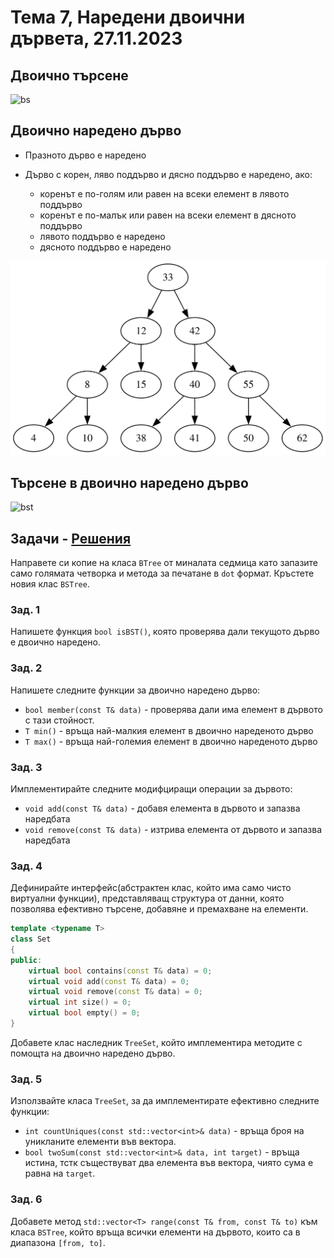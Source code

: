 # Тема 7, Наредени двоични дървета, 27.11.2023

## Двоично търсене

![bs](https://media.tenor.com/Jl0YrqxnHmAAAAAd/binary-search-sequence-search.gif)


## Двоично наредено дърво

* Празното дърво е наредено
* Дърво с корен, ляво поддърво и дясно поддърво е наредено, ако:

    * коренът е по-голям или равен на всеки елемент в лявото поддърво
    * коренът е по-малък или равен на всеки елемент в дясното поддърво
    * лявото поддърво е наредено
    * дясното поддърво е наредено


![bst](./content/bst.svg)

## Търсене в двоично наредено дърво

![bst](https://upload.wikimedia.org/wikipedia/commons/9/9b/Binary_search_tree_example.gif)


## Задачи - [Решения](./solutions/bstree)

Направете си копие на класа `BTree` от миналата седмица като запазите само голямата четворка и метода за печатане в `dot` формат. Кръстете новия клас `BSTree`.

### Зад. 1

Напишете функция `bool isBST()`, която проверява дали текущото дърво е двоично наредено.


### Зад. 2

Напишете следните функции за двоично наредено дърво:

* `bool member(const T& data)` -  проверява дали има елемент в дървото с тази стойност.
* `T min()` - връща най-малкия елемент в двоично нареденото дърво
* `T max()` - връща най-големия елемент в двоично нареденото дърво

### Зад. 3

Имплементирайте следните модифциращи операции за дървото:

* `void add(const T& data)` - добавя елемента в дървото и запазва наредбата
* `void remove(const T& data)` - изтрива елемента от дървото и запазва наредбата


### Зад. 4

Дефинирайте интерфейс(абстрактен клас, който има само чисто виртуални функции), представляващ структура от данни, която позволява ефективно търсене, добавяне и премахване на елементи.

```c++
template <typename T>
class Set
{
public:
    virtual bool contains(const T& data) = 0;
    virtual void add(const T& data) = 0;
    virtual void remove(const T& data) = 0;
    virtual int size() = 0;
    virtual bool empty() = 0;
}
```

Добавете клас наследник `TreeSet`, който имплементира методите с помощта на двоично наредено дърво. 


### Зад. 5

Използвайте класа `TreeSet`, за да имплементирате ефективно следните функции:

* `int countUniques(const std::vector<int>& data)` - връща броя на уникланите елементи във вектора.
* `bool twoSum(const std::vector<int>& data, int target)` - връща истина, тстк съществуват два елемента във вектора, чиято сума е равна на `target`.


### Зад. 6

Добавете метод `std::vector<T> range(const T& from, const T& to)` към класа `BSTree`, който връща всички елементи на дървото, които са в диапазона `[from, to]`.